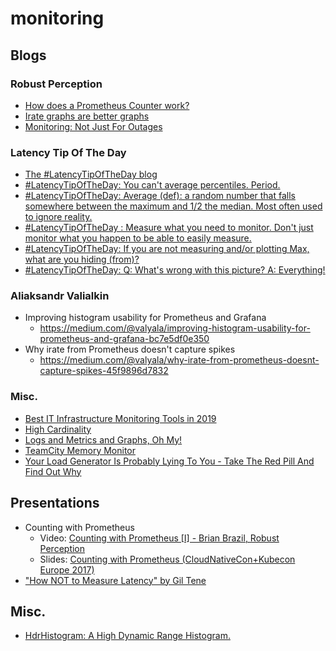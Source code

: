 # monitoring
## Blogs
### Robust Perception
* [How does a Prometheus Counter work?](https://www.robustperception.io/how-does-a-prometheus-counter-work)
* [Irate graphs are better graphs](https://www.robustperception.io/irate-graphs-are-better-graphs)
* [Monitoring: Not Just For Outages](https://www.robustperception.io/monitoring-not-just-for-outages)

### Latency Tip Of The Day
* [The #LatencyTipOfTheDay blog](https://latencytipoftheday.blogspot.com/2014/06/this-blog-is-meant-to-capture-short.html)
* [#LatencyTipOfTheDay: You can't average percentiles. Period.](https://latencytipoftheday.blogspot.com/2014/06/latencytipoftheday-you-cant-average.html)
* [#LatencyTipOfTheDay: Average (def): a random number that falls somewhere between the maximum and 1/2 the median. Most often used to ignore reality.](https://latencytipoftheday.blogspot.com/2014/06/latencytipoftheday-average-random.html)
* [#LatencyTipOfTheDay : Measure what you need to monitor. Don't just monitor what you happen to be able to easily measure.](https://latencytipoftheday.blogspot.com/2014/06/latencytipoftheday-measure-what-you.html)
* [#LatencyTipOfTheDay: If you are not measuring and/or plotting Max, what are you hiding (from)?](https://latencytipoftheday.blogspot.com/2014/06/latencytipoftheday-if-you-are-not.html)
* [#LatencyTipOfTheDay: Q: What's wrong with this picture? A: Everything!](https://latencytipoftheday.blogspot.com/2014/06/latencytipoftheday-q-whats-wrong-with_21.html)

### Aliaksandr Valialkin
* Improving histogram usability for Prometheus and Grafana
  * https://medium.com/@valyala/improving-histogram-usability-for-prometheus-and-grafana-bc7e5df0e350
* Why irate from Prometheus doesn't capture spikes
  * https://medium.com/@valyala/why-irate-from-prometheus-doesnt-capture-spikes-45f9896d7832

### Misc.
* [Best IT Infrastructure Monitoring Tools in 2019](https://dzone.com/articles/best-it-infrastructure-monitoring-tools-in-2019)
* [High Cardinality](https://develotters.com/posts/high-cardinality/)
* [Logs and Metrics and Graphs, Oh My!](https://grafana.com/blog/2016/01/05/logs-and-metrics-and-graphs-oh-my/)
* [TeamCity Memory Monitor](https://www.jetbrains.com/help/teamcity/teamcity-memory-monitor.html)
* [Your Load Generator Is Probably Lying To You - Take The Red Pill And Find Out Why](http://highscalability.com/blog/2015/10/5/your-load-generator-is-probably-lying-to-you-take-the-red-pi.html)

## Presentations
* Counting with Prometheus
  * Video: [Counting with Prometheus [I] - Brian Brazil, Robust Perception](https://www.youtube.com/watch?v=67Ulrq6DxwA)
  * Slides: [Counting with Prometheus (CloudNativeCon+Kubecon Europe 2017)](https://www.slideshare.net/brianbrazil/counting-with-prometheus-cloudnativeconkubecon-europe-2017)
* ["How NOT to Measure Latency" by Gil Tene](https://www.youtube.com/watch?v=lJ8ydIuPFeU)

## Misc.
* [HdrHistogram: A High Dynamic Range Histogram.](http://hdrhistogram.org/)
